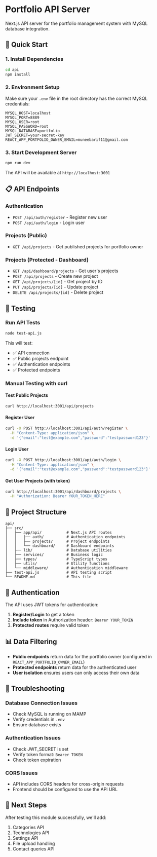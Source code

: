 # Portfolio API Server

Next.js API server for the portfolio management system with MySQL database integration.

## 🚀 Quick Start

### 1. Install Dependencies
```bash
cd api
npm install
```

### 2. Environment Setup
Make sure your `.env` file in the root directory has the correct MySQL credentials:
```env
MYSQL_HOST=localhost
MYSQL_PORT=8889
MYSQL_USER=root
MYSQL_PASSWORD=root
MYSQL_DATABASE=portfolio
JWT_SECRET=your-secret-key
REACT_APP_PORTFOLIO_OWNER_EMAIL=muneebarif11@gmail.com
```

### 3. Start Development Server
```bash
npm run dev
```

The API will be available at `http://localhost:3001`

## 📋 API Endpoints

### Authentication
- `POST /api/auth/register` - Register new user
- `POST /api/auth/login` - Login user

### Projects (Public)
- `GET /api/projects` - Get published projects for portfolio owner

### Projects (Protected - Dashboard)
- `GET /api/dashboard/projects` - Get user's projects
- `POST /api/projects` - Create new project
- `GET /api/projects/[id]` - Get project by ID
- `PUT /api/projects/[id]` - Update project
- `DELETE /api/projects/[id]` - Delete project

## 🧪 Testing

### Run API Tests
```bash
node test-api.js
```

This will test:
- ✅ API connection
- ✅ Public projects endpoint
- ✅ Authentication endpoints
- ✅ Protected endpoints

### Manual Testing with curl

#### Test Public Projects
```bash
curl http://localhost:3001/api/projects
```

#### Register User
```bash
curl -X POST http://localhost:3001/api/auth/register \
  -H "Content-Type: application/json" \
  -d '{"email":"test@example.com","password":"testpassword123"}'
```

#### Login User
```bash
curl -X POST http://localhost:3001/api/auth/login \
  -H "Content-Type: application/json" \
  -d '{"email":"test@example.com","password":"testpassword123"}'
```

#### Get User Projects (with token)
```bash
curl http://localhost:3001/api/dashboard/projects \
  -H "Authorization: Bearer YOUR_TOKEN_HERE"
```

## 🔧 Project Structure

```
api/
├── src/
│   ├── app/api/           # Next.js API routes
│   │   ├── auth/          # Authentication endpoints
│   │   ├── projects/      # Project endpoints
│   │   └── dashboard/     # Dashboard endpoints
│   ├── lib/               # Database utilities
│   ├── services/          # Business logic
│   ├── types/             # TypeScript types
│   ├── utils/             # Utility functions
│   └── middleware/        # Authentication middleware
├── test-api.js            # API testing script
└── README.md              # This file
```

## 🔐 Authentication

The API uses JWT tokens for authentication:

1. **Register/Login** to get a token
2. **Include token** in Authorization header: `Bearer YOUR_TOKEN`
3. **Protected routes** require valid token

## 📊 Data Filtering

- **Public endpoints** return data for the portfolio owner (configured in `REACT_APP_PORTFOLIO_OWNER_EMAIL`)
- **Protected endpoints** return data for the authenticated user
- **User isolation** ensures users can only access their own data

## 🚨 Troubleshooting

### Database Connection Issues
- Check MySQL is running on MAMP
- Verify credentials in `.env`
- Ensure database exists

### Authentication Issues
- Check JWT_SECRET is set
- Verify token format: `Bearer TOKEN`
- Check token expiration

### CORS Issues
- API includes CORS headers for cross-origin requests
- Frontend should be configured to use the API URL

## 🔄 Next Steps

After testing this module successfully, we'll add:
1. Categories API
2. Technologies API
3. Settings API
4. File upload handling
5. Contact queries API 